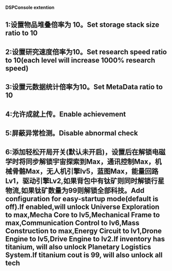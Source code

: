 **DSPConsole extention**

## 1:设置物品堆叠倍率为 10。Set storage stack size ratio to 10

## 2:设置研究速度倍率为10。Set research speed ratio to 10(each level will increase 1000% research speed)

## 3:设置元数据统计倍率为10。Set MetaData ratio to 10

## 4:允许成就上传。Enable achievement

## 5:屏蔽异常检测。Disable abnormal check

## 6:添加轻松开局开关(默认未开启)，设置后在解锁电磁学时将同步解锁宇宙探索到Max，通讯控制Max，机械骨骼Max，无人机引擎lv5，蓝图Max，能量回路Lv1，驱动引擎Lv2,如果背包中有钛矿则同时解锁行星物流,如果钛矿数量为99则解锁全部科技。Add configuration for easy-startup mode(default is off).If enabled,will unlock Universe Exploration to max,Mecha Core to lv5,Mechanical Frame to max,Communication Control to lv6,Mass Construction to max,Energy Circuit to lv1,Drone Engine to lv5,Drive Engine to lv2.If inventory has titanium, will also unlock Planetary Logistics System.If titanium cout is 99, will also unlock all tech
